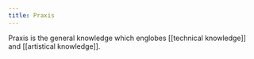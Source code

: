 ```yaml
---
title: Praxis
---
```

Praxis is the general knowledge which englobes [[technical knowledge]] and [[artistical knowledge]].